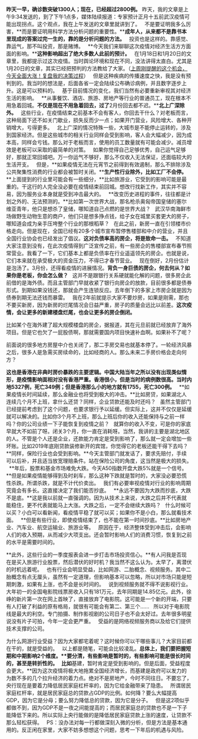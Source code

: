 **昨天一早，确诊数突破1300人；现在，已经超过2800例。**
昨天，我的文章是上午9:34发送的，到了下午1点多，媒体陆续报道：专家预计正月十五前武汉疫情可能出现拐点。这个观点，我在上午发送的文章里就讲到了。
 
不是要证明我多么厉害，**而是要证明用科学方法分析问题的重要性。****成年人，从来都不是靠书本里现成的答案过完一生的，靠的是分析问题的方法。**
 
投资也是这样的。靠感觉、靠运气，那不叫投资，那是赌博。
 
**今天我们来聊聊这次疫情对经济生活方方面面的影响。****这种影响超出了绝大多数人此前的预计。**
 
在1月18日和1月20日的文章里，我都提示过这次疫情。当时舆论环境和现在不同，没法讲得太直白。尤其是1月20日的文章，其实已经把预判的方法教给了大家。（[上周刚提醒的这个机会，今天全面大涨！复盘我的决策过程][Link 1]）
 
但是这种疾病的传播速度之快，我是没有预判到的。我当时的想法是，后面各省一定会陆续公布确诊病例，并且数字逐步上升。这是可以预料的。
 
基于目前情况的变化，我们当然有必要重新审视其对经济生活的影响。
 
**从事餐饮、酒店、旅游、房地产等行业的普通员工，现在根本不用急着回城。****不仅是现在不用急着回去，过了****2月份回去都不迟。****北上广深除外。**
 
这些行业，在疫情结束之前基本不会有客人，你回去干什么？对老板而言，这种局面下还不如关门歇业，损失反而少一点；如果开门营业，风险增大、各种开销增大，亏得更多。
 
北上广深的情况特殊一些，大城市是不能停止运转的，涉及到国家经济。但是这些城市的相关行业同样会受到影响，客人会大幅减少，因为成本高，同样会亏钱。那么对于老板而言，使用的员工数量就有可能会减少。减员增效是老板可以采取的最简单的对策。
 
如果你觉得自己足够优秀，自己运气足够好，那就正常回城吧。万一你运气不够好，那么不仅收入无法保证，还面临较大的生活开支。
 
但是，**如果疫情无法在元宵节之前得到有效遏制，那么不排除涉及公共聚集性消费的行业都会被暂时关闭。****生产性行业除外，比如工厂不会停。**
 
**上面提到的行业里可能会有一些细分，**比如旅游业，它受到的影响可能是最重的。干这行的人完全没必要在疫情结束前回城。想改行找新工作，其实并不容易，因为服务业本身就是受到冲击最大的。
 
**改变历史进程的事件，往往都是计划之外的、无法预测的。**比如第一次世界大战，那名枪杀奥匈帝国皇储的塞尔维亚青年，他只是想杀了皇储，哪知道自己点燃的是世界大战？
 
武汉华南海鲜市场做野生动物生意的商户，他们只是想多挣点钱，给子女在城里买套更大的房子，哪知道会成为亲手压垮整个行业的那根稻草？
 
在此之前，新房一直在引领楼市价格走向。但是现在，全国已经有20多个城市宣布暂停售楼部和中介的营业，并且全国行业协会也已经发出了倡议。**这对负债率高的房企，将是致命一击。**
 
不知道大家注意到没有，在此次疫情得到广泛宣传之前，有一些房企的售楼部宣布春节照常营业。我看了一下，它们基本上都是负债率在行业遥遥领先的房企。也就是说，它们本来就在承受极大的资金压力，不得已才春节营业。
 
现在倒好，2月份估计是泡汤了。3月份，还得看疫情的进展情况。**背负一身巨债的房企，何去何从？如果你是老板，你会怎么做？**
 
这并不是跟银行关系硬就能化解的问题，很多房企此前借的是海外债。而且主管部门早就收紧了银行向房企的放款，目前很多都是债券形式。到期如果没钱还，那就会产生连锁反应。去年倒下的多家上市房企就是因为债券到期无法还钱而暴雷。
 
我在2年前就提示大家不要炒房，如果是刚需，那也不要买新房，因为新房的烂尾情况会日益严重，房子的质量会远比以前差。**这次疫情，会让更多的新建楼盘烂尾，也会让更多的房企倒闭。**
  
比如某个在海外建了超大规模楼盘的房企，据报道，其在元旦前就已经放弃了海外项目。但是它也欠了一屁股债啊，那就需要国内项目快速补血啊。如果补不了呢？
  
前面说的很多地方房屋中介也关闭了，那二手房交易也就基本停了。一轮经济风暴之后，很多人是急需买房续命的，比如经商的人。那么未来二手房价格会走向何方？
  
**这也是香港在非典时房价暴跌的主要逻辑。中国大陆当年之所以没有出现类似情形，是疫情影响面相对没有香港严重。香港很小，但是当时的病例数很高。当时内地5327例，死亡349例；但是香港那么小的地方就有1755，死亡300例。**
 
**如果疫情长时间延续，那么金融业也将受到极大的冲击。**比如房贷，如果湖北人连续几个月不上班，拿什么还贷？同样，企业贷款还能及时还吗？
 
虽然主管部门已经提前考虑到了这个问题，也要求银行予以延缓。但实际上，这并不仅仅是延缓就可以解决的。比如你3个月不上班，那么上班后你的收入还能保持与之前一样吗？你的公司业绩一下子能恢复到疫情之前？
 
就算你的收入不变，可是你的家底早就大不如前了呀。闭关3个月，你一直在消耗呀。当然，我讲的主要是湖北地区的人。不管是个人还是企业，还款能力肯定是受到影响了，那么就一定会增加一些坏账。比如2019年底刚贷款装修新开的宾馆，你觉得它的老板还能干得下去吗？
 
**同样，保险行业也会受到影响。**今天主管部门就发话了，要求先赔付，手续可以后补，并且适当放宽理赔条件。站在保险公司的角度，这当然是极大的损失。
 
**年后，股票和基金市场难免大跌。今天A50指数开盘大跌5%就是一个信号。**但是如果疫情能够得到及时刹车，那么这种下跌就是暂时的，大家没必要恐慌性杀跌。所谓杀跌，就是不计代价卖出。
 
我们有必要审视疫情对行业的影响周期究竟会有多长。这直接决定了我们能否抄底。
 
**永远不要因为大跌而抄底，大跌不是底。**这是我以前就一直强调的。因为从技术上来说，大跌之后并不代表就能稳住，更不代表就能马上大涨。大跌之后，一定不会继续大跌吗？
 
什么时候可以买？小白可以看新闻，看疫情平稳了就可以买；如果你不是小白，那么就看技术面。
 
**但是有些行业，即使疫情结束了，也不能在第一时间抄底。**比如房地产业、汽车业、航空运输业、旅游业等。
 
原因在于，经济整体受到冲击后，会影响人们的收入预期，从而减少大项支出。还会暂时影响人们的消费习惯，恢复到之前的水平是需要时间的。
  
**此外，这些行业的一季度报表会进一步打击市场投资信心。**有人问我是否现在是买入旅游行业股票，然后潜伏的好时机？我当然不这么认为。太早了，离潜伏的时机远着呢。
 
也有行业会明显受益，比如网游、二胎概念、视频服务。其中二胎概念有点无厘头，虽然有一定道理，但影响基本可以忽略，所以对市场只能是短期刺激，如果有上涨，也不会是长时间的。
 
说到视频服务就不得不说影视行业。大年初一的全国电影院线票房收入只有181万元，去年同期是14.85亿元。此外，徐峥的新片第一次在网上首映了，直接放弃了电影院。这可能是一个新的开端，只要有人打破了利益的原有格局，就很有可能会有第二、第三个......
 
所以对于电影院线是最大的利空。专门拍摄、制作影视剧的公司日子也不会太好过。去年很多明星说没有片子可拍，今年一定会更严重。
 
受益的是网络视频服务商以及给它们提供技术支撑的公司。
  
为什么网游行业受益？因为大家都宅着呢？这时候你可以干哪些事儿？大家目前都在干的，就是受益的。
 
以上都是随笔，可能会比较凌乱。**总体上，我们要把握短期和中期影响2个维度。****要分清，有些影响是暂时的，有些影响可能是很长时间的，甚至是转折性的。**
 
比如**基建，暂时肯定是受到影响的。但是后面，受益程度会更大。**因为这次疫情将极大地拖累全国经济增长，而基建是政府可以发力的为数不多的几个拉升经济的着力点。绝对不是房地产，今时不同往日。不要忘了，央行现在是要着力降低居民家庭杠杆率的，因为它给金融带来了隐患。
 
所谓居民家庭杠杆率，就是居民家庭总的贷款占GDP的比例。如何降？要么大幅提高GDP，因为它是分母；要么努力降低总的贷款，因为它是分子。
 
但是这2项似乎都做不到，因为GDP不是一夜之间能提高的；而居民家庭总的贷款也不是一下子能降低下来的。所以实际上央行能做的是降低居民家庭贷款上涨的速度，让贷款不那么轻松获得。
 
PS：没办法对每一行都做深刻入微的分析，但是方法是基本通用的。反正闲在家里，大家不妨多想想这个问题，思考一下年后的机遇与风险。

[Link 1]: http://mp.weixin.qq.com/s?__biz=MzU0NTkyOTAzMw==&mid=2247489896&idx=1&sn=458214e387592f0d2ede8758bad01ac5&chksm=fb643b4ecc13b2589329300d12067f8fc9cafdea1e1b346959f1a6e5df1c63b46f2a245ba267&scene=21#wechat_redirect